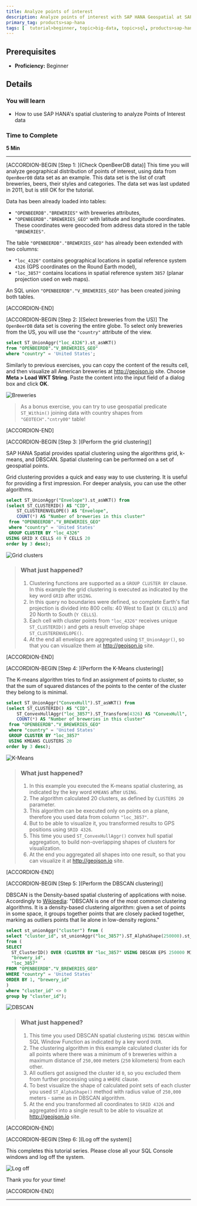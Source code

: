 ```yaml
---
title: Analyze points of interest
description: Analyze points of interest with SAP HANA Geospatial at SAPPHIRENOW 2018
primary_tag: products>sap-hana
tags: [  tutorial>beginner, topic>big-data, topic>sql, products>sap-hana, products>sap-hana\,-express-edition ]
---
```


## Prerequisites  
 - **Proficiency:** Beginner

## Details
### You will learn  
 - How to use SAP HANA's spatial clustering to analyze Points of Interest data

### Time to Complete
**5 Min**

---

[ACCORDION-BEGIN [Step 1: ](Check OpenBeerDB data)]
This time you will analyze geographical distribution of points of interest, using data from `OpenBeerDB` data set as an example. This data set is the list of craft breweries, beers, their styles and categories. The data set was last updated in 2011, but is still OK for the tutorial.

Data has been already loaded into tables:

* `"OPENBEERDB"."BREWERIES"` with breweries attributes,
* `"OPENBEERDB"."BREWERIES_GEO"` with latitude and longitude coordinates. These coordinates were geocoded from address data stored in the table `"BREWERIES"`.

The table `"OPENBEERDB"."BREWERIES_GEO"` has already been extended with two columns:

* `"loc_4326"` contains geographical locations in spatial reference system `4326` (GPS coordinates on the Round Earth model),
* `"loc_3857"` contains locations in spatial reference system `3857` (planar projection used on web maps).

An SQL union `"OPENBEERDB"."V_BREWERIES_GEO"` has been created joining both tables.

[ACCORDION-END]

[ACCORDION-BEGIN [Step 2: ](Select breweries from the US)]
The `OpenBeerDB` data set is covering the entire globe. To select only breweries from the US, you will use the `"country"` attribute of the view.

```sql
select ST_UnionAggr("loc_4326").st_asWKT()
from "OPENBEERDB"."V_BREWERIES_GEO"
where "country" = 'United States';
```

Similarly to previous exercises, you can copy the content of the results cell, and then visualize all American breweries at <http://geojson.io> site. Choose **Meta > Load WKT String**. Paste the content into the input field of a dialog box and click **OK**.

![Breweries](geosaphire4010.jpg)

>As a bonus exercise, you can try to use geospatial predicate `ST_Within()` joining data with country shapes from `"GEOTECH"."cntry00"` table!

[ACCORDION-END]


[ACCORDION-BEGIN [Step 3: ](Perform the grid clustering)]

SAP HANA Spatial provides spatial clustering using the algorithms grid, k-means, and DBSCAN. Spatial clustering can be performed on a set of geospatial points.

Grid clustering provides a quick and easy way to use clustering. It is useful for providing a first impression. For deeper analysis, you can use the other algorithms.

```sql
select ST_UnionAggr("Envelope").st_asWKT() from
(select ST_CLUSTERID() AS "CID",
	ST_CLUSTERENVELOPE() AS "Envelope",
	COUNT(*) AS "Number of breweries in this cluster"
 from "OPENBEERDB"."V_BREWERIES_GEO"
 where "country" = 'United States'
 GROUP CLUSTER BY "loc_4326"
USING GRID X CELLS 40 Y CELLS 20
order by 3 desc);
```

![Grid clusters](geosaphire4020.jpg)

> ### What just happened?
>
> 1. Clustering functions are supported as a `GROUP CLUSTER BY` clause. In this example the grid clustering is executed as indicated by the key word `GRID` after `USING`.
> 2. In this query no boundaries were defined, so complete Earth's flat projection is divided into 800 cells: 40 West to East (`X CELLS`) and 20 North to South (`Y CELLS`).
> 3. Each cell with cluster points from `"loc_4326"` receives unique `ST_CLUSTERID()` and gets a result envelop shape `ST_CLUSTERENVELOPE()`.
> 4. At the end all envelops are aggregated using `ST_UnionAggr()`, so that you can visualize them at <http://geojson.io> site.

[ACCORDION-END]

[ACCORDION-BEGIN [Step 4: ](Perform the K-Means clustering)]

The K-means algorithm tries to find an assignment of points to cluster, so that the sum of squared distances of the points to the center of the cluster they belong to is minimal.

```sql
select ST_UnionAggr("ConvexHull").ST_asWKT() from
(select ST_CLUSTERID() AS "CID",
	ST_ConvexHullAggr("loc_3857").ST_Transform(4326) AS "ConvexHull",
	COUNT(*) AS "Number of breweries in this cluster"
 from "OPENBEERDB"."V_BREWERIES_GEO"
 where "country" = 'United States'
 GROUP CLUSTER BY "loc_3857"
 USING KMEANS CLUSTERS 20
order by 3 desc);
```

![K-Means](geosaphire4030.jpg)

> ### What just happened?
>
> 1. In this example you executed the K-means spatial clustering, as indicated by the key word `KMEANS` after `USING`.
> 2. The algorithm calculated 20 clusters, as defined by `CLUSTERS 20` parameter.
> 3. This algorithm can be executed only on points on a plane, therefore you used data from column `"loc_3857"`.
> 4. But to be able to visualize it, you transformed results to GPS positions using `SRID 4326`.
> 5. This time you used `ST_ConvexHullAggr()` convex hull spatial aggregation, to build non-overlapping shapes of clusters for visualization.
> 6. At the end you aggregated all shapes into one result, so that you can visualize it at <http://geojson.io> site.

[ACCORDION-END]

[ACCORDION-BEGIN [Step 5: ](Perform the DBSCAN clustering)]

DBSCAN is the Density-based spatial clustering of applications with noise. Accordingly to [Wikipedia](https://en.wikipedia.org/wiki/DBSCAN): "DBSCAN is one of the most common clustering algorithms. It is a density-based clustering algorithm: given a set of points in some space, it groups together points that are closely packed together, marking as outliers points that lie alone in low-density regions."

```sql
select st_unionAggr("cluster") from (
select "cluster_id", st_unionAggr("loc_3857").ST_AlphaShape(250000).st_transform(4326) as "cluster"
from (
SELECT
  ST_ClusterID() OVER (CLUSTER BY "loc_3857" USING DBSCAN EPS 250000 MINPTS 9) AS "cluster_id",
  "brewery_id",
  "loc_3857"
FROM "OPENBEERDB"."V_BREWERIES_GEO"
WHERE "country" = 'United States'
ORDER BY 1, "brewery_id"
)
where "cluster_id" <> 0
group by "cluster_id");
```

![DBSCAN](geosaphire4040.jpg)

> ### What just happened?
>
> 1. This time you used DBSCAN spatial clustering `USING DBSCAN` within SQL Window Function as indicated by a key word `OVER`.
> 2. The clustering algorithm in this example calculated cluster ids for all points where there was a minimum of `9` breweries within a maximum distance of `250,000` meters (`250` kilometers) from each other.
> 3. All outliers got assigned the cluster id `0`, so you excluded them from further processing using a `WHERE` clause.
> 4. To best visualize the shape of calculated point sets of each cluster you used `ST_AlphaShape()` method with radius value of `250,000` meters - same as in DBSCAN algorithm.
> 5. At the end you transformed all coordinates to `SRID 4326` and aggregated into a single result to be able to visualize  at <http://geojson.io> site.

[ACCORDION-END]

[ACCORDION-BEGIN [Step 6: ](Log off the system)]

This completes this tutorial series. Please close all your SQL Console windows and log off the system.

![Log off](geosaphire4080.jpg)

Thank you for your time!

[ACCORDION-END]

---
